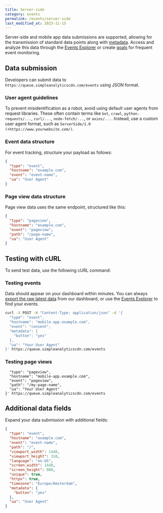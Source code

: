```yaml
---
title: Server-side
category: events
permalink: /events/server-side
last_modified_at: 2023-11-15
---
```


Server-side and mobile app data submissions are supported, allowing for the transmission of standard data points along with [metadata](/metadata). Access and analyze this data through the [Events Explorer](/events-explorer) or create [goals](/goals) for frequent event monitoring.

## Data submission

Developers can submit data to `https://queue.simpleanalyticscdn.com/events` using JSON format.

### User agent guidelines

To prevent misidentification as a robot, avoid using default user agents from request libraries. These often contain terms like `bot`, `crawl`, `python-requests/...`, `curl/...`, `node-fetch/...`, or `axios/...`. Instead, use a custom user agent format, such as `ServerSide/1.0 (+https://www.yourwebsite.com/)`.

### Event data structure

For event tracking, structure your payload as follows:

```json
{
  "type": "event",
  "hostname": "example.com",
  "event": "event-name",
  "ua": "User Agent"
}
```

### Page view data structure

Page view data uses the same endpoint, structured like this:

```json
{
  "type": "pageview",
  "hostname": "example.com",
  "event": "pageview",
  "path": "/page-name",
  "ua": "User Agent"
}
```

## Testing with cURL

To send test data, use the following cURL command:

### Testing events

Data should appear on your dashboard within minutes. You can always [export the raw latest data](/export-data) from our dashboard, or use the [Events Explorer](/events-explorer) to find your events.

```bash
curl -X POST -H "Content-Type: application/json" -d '{
  "type": "event",
  "hostname": "mobile-app.example.com",
  "event": "consent",
  "metadata": {
    "button": "yes"
  },
  "ua": "Your User Agent"
}' https://queue.simpleanalyticscdn.com/events
```

### Testing page views

```bashcurl -X POST -H "Content-Type: application/json" -d '{
  "type": "pageview",
  "hostname": "mobile-app.example.com",
  "event": "pageview",
  "path": "/my-page-name", 
  "ua": "Your User Agent"
}' https://queue.simpleanalyticscdn.com/events
```

## Additional data fields

Expand your data submission with additional fields:

```json
{
  "type": "event",
  "hostname": "example.com",
  "event": "event-name",
  "path": "/",
  "viewport_width": 1440,
  "viewport_height": 310,
  "language": "en-US",
  "screen_width": 1440,
  "screen_height": 900,
  "unique": true,
  "https": true,
  "timezone": "Europe/Amsterdam",
  "metadata": {
    "button": "yes"
  },
  "ua": "User Agent"
}
```
